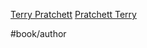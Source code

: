 [Terry Pratchett](https://www.goodreads.com/search?utf8=%E2%9C%93&q=Terry+Pratchett&search_type=books&search%5Bfield%5D=author)
[Pratchett Terry](https://www.goodreads.com/search?utf8=%E2%9C%93&q=Pratchett+Terry&search_type=books&search%5Bfield%5D=author)

#book/author
